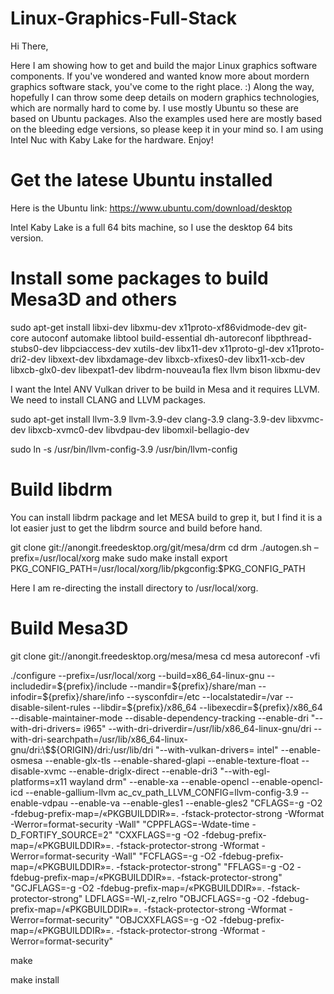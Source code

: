 # Linux-Graphics-Full-Stack

Hi There, 

Here I am showing how to get and build the major Linux graphics software components. If you've wondered and wanted know more about mordern graphics software stack, you've come to the right place. :) Along the way, hopefully I can throw some deep details on modern graphics technologies, which are normally hard to come by.  I use mostly Ubuntu so these are based on Ubuntu packages. Also the examples used here are mostly based on the bleeding edge versions, so please keep it in your mind so. I am using Intel Nuc with Kaby Lake for the hardware. Enjoy!



# Get the latese Ubuntu installed
Here is the Ubuntu link: https://www.ubuntu.com/download/desktop

Intel Kaby Lake is a full 64 bits machine, so I use the desktop 64 bits version.

# Install some packages to build Mesa3D and others
sudo apt-get install libxi-dev libxmu-dev x11proto-xf86vidmode-dev git-core autoconf automake libtool build-essential dh-autoreconf libpthread-stubs0-dev libpciaccess-dev xutils-dev libx11-dev x11proto-gl-dev x11proto-dri2-dev libxext-dev libxdamage-dev libxcb-xfixes0-dev libx11-xcb-dev libxcb-glx0-dev libexpat1-dev libdrm-nouveau1a flex llvm bison libxmu-dev

I want the Intel ANV Vulkan driver to be build in Mesa and it requires LLVM. We need to install CLANG and LLVM packages.

sudo apt-get install llvm-3.9 llvm-3.9-dev clang-3.9 clang-3.9-dev libxvmc-dev libxcb-xvmc0-dev libvdpau-dev libomxil-bellagio-dev

sudo ln -s /usr/bin/llvm-config-3.9 /usr/bin/llvm-config

# Build libdrm
You can install libdrm package and let MESA build to grep it, but I find it is a lot easier just to get the libdrm source and build before hand.

git clone git://anongit.freedesktop.org/git/mesa/drm
cd drm
./autogen.sh –prefix=/usr/local/xorg
make
sudo make install
export PKG_CONFIG_PATH=/usr/local/xorg/lib/pkgconfig:$PKG_CONFIG_PATH

Here I am re-directing the install directory to /usr/local/xorg.

# Build Mesa3D
git clone git://anongit.freedesktop.org/mesa/mesa
cd mesa
autoreconf -vfi

./configure --prefix=/usr/local/xorg --build=x86_64-linux-gnu  --includedir=\${prefix}/include --mandir=\${prefix}/share/man --infodir=\${prefix}/share/info --sysconfdir=/etc --localstatedir=/var --disable-silent-rules --libdir=\${prefix}/x86_64 --libexecdir=\${prefix}/x86_64 --disable-maintainer-mode --disable-dependency-tracking --enable-dri "--with-dri-drivers= i965" --with-dri-driverdir=/usr/lib/x86_64-linux-gnu/dri --with-dri-searchpath=/usr/lib/x86_64-linux-gnu/dri:\\\$\${ORIGIN}/dri:/usr/lib/dri "--with-vulkan-drivers= intel" --enable-osmesa --enable-glx-tls --enable-shared-glapi --enable-texture-float --disable-xvmc --enable-driglx-direct --enable-dri3 "--with-egl-platforms=x11 wayland drm" --enable-xa --enable-opencl --enable-opencl-icd --enable-gallium-llvm ac_cv_path_LLVM_CONFIG=llvm-config-3.9 --enable-vdpau --enable-va  --enable-gles1 --enable-gles2 "CFLAGS=-g -O2 -fdebug-prefix-map=/«PKGBUILDDIR»=. -fstack-protector-strong -Wformat -Werror=format-security -Wall" "CPPFLAGS=-Wdate-time -D_FORTIFY_SOURCE=2" "CXXFLAGS=-g -O2 -fdebug-prefix-map=/«PKGBUILDDIR»=. -fstack-protector-strong -Wformat -Werror=format-security -Wall" "FCFLAGS=-g -O2 -fdebug-prefix-map=/«PKGBUILDDIR»=. -fstack-protector-strong" "FFLAGS=-g -O2 -fdebug-prefix-map=/«PKGBUILDDIR»=. -fstack-protector-strong" "GCJFLAGS=-g -O2 -fdebug-prefix-map=/«PKGBUILDDIR»=. -fstack-protector-strong" LDFLAGS=-Wl,-z,relro "OBJCFLAGS=-g -O2 -fdebug-prefix-map=/«PKGBUILDDIR»=. -fstack-protector-strong -Wformat -Werror=format-security" "OBJCXXFLAGS=-g -O2 -fdebug-prefix-map=/«PKGBUILDDIR»=. -fstack-protector-strong -Wformat -Werror=format-security"

make

make install
